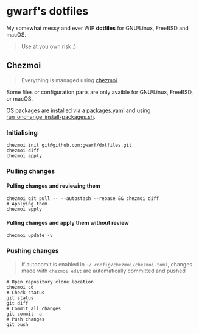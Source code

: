 # gwarf's dotfiles

My somewhat messy and ever WIP **dotfiles** for GNU/Linux, FreeBSD and macOS.

> Use at you own risk :)

## Chezmoi

> Everything is managed using [chezmoi](https://www.chezmoi.io).

Some files or configuration parts are only avaible for GNU/Linux, FreeBSD, or
macOS.

OS packages are installed via a [packages.yaml](home/.chezmoidata/packages.yaml)
and using [run_onchange_install-packages.sh](home/run_onchange_install-packages.sh.tmpl).

### Initialising

```shell
chezmoi init git@github.com:gwarf/dotfiles.git
chezmoi diff
chezmoi apply
```

### Pulling changes

#### Pulling changes and reviewing them

```shell
chezmoi git pull -- --autostash --rebase && chezmoi diff
# Applying them
chezmoi apply
```

#### Pulling changes and apply them without review

```shell
chezmoi update -v
```

### Pushing changes

> If autocomit is enabled in `~/.config/chezmoi/chezmoi.toml`, changes made
> with `chezmoi edit` are automatically committed and pushed

```shell
# Open repository clone location
chezmoi cd
# Check status
git status
git diff
# Commit all changes
git commit -a
# Push changes
git push
```
